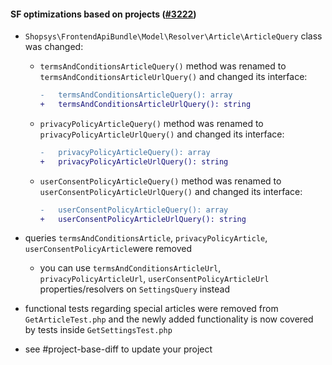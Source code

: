 #### SF optimizations based on projects ([#3222](https://github.com/shopsys/shopsys/pull/3222))

-   `Shopsys\FrontendApiBundle\Model\Resolver\Article\ArticleQuery` class was changed:

    -   `termsAndConditionsArticleQuery()` method was renamed to `termsAndConditionsArticleUrlQuery()` and changed its interface:
        ```diff
        -   termsAndConditionsArticleQuery(): array
        +   termsAndConditionsArticleUrlQuery(): string
        ```
    -   `privacyPolicyArticleQuery()` method was renamed to `privacyPolicyArticleUrlQuery()` and changed its interface:
        ```diff
        -   privacyPolicyArticleQuery(): array
        +   privacyPolicyArticleUrlQuery(): string
        ```
    -   `userConsentPolicyArticleQuery()` method was renamed to `userConsentPolicyArticleUrlQuery()` and changed its interface:
        ```diff
        -   userConsentPolicyArticleQuery(): array
        +   userConsentPolicyArticleUrlQuery(): string
        ```

-   queries `termsAndConditionsArticle`, `privacyPolicyArticle`, `userConsentPolicyArticle`were removed
    -   you can use `termsAndConditionsArticleUrl`, `privacyPolicyArticleUrl`, `userConsentPolicyArticleUrl` properties/resolvers on `SettingsQuery` instead
-   functional tests regarding special articles were removed from `GetArticleTest.php` and the newly added functionality is now covered by tests inside `GetSettingsTest.php`
-   see #project-base-diff to update your project
